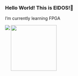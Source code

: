 ### Hello World! This is EIDOS!👋
I’m currently learning FPGA
<!--
**EIDOSDATA/EIDOSDATA** is a ✨ _special_ ✨ repository because its `README.md` (this file) appears on your GitHub profile.

Here are some ideas to get you started:

- 🔭 I’m currently working on ...
- 🌱 I’m currently learning ...
- 👯 I’m looking to collaborate on ...
- 🤔 I’m looking for help with ...
- 💬 Ask me about ...
- 📫 How to reach me: ...
- 😄 Pronouns: ...
- ⚡ Fun fact: ...

-->

<a href="https://github.com/anuraghazra/github-readme-stats">
  <img align="left" src="https://github-readme-stats.vercel.app/api?username=EIDOSDATA&show_icons=true&theme=github_dark" />
  <img align="" height='150px' src="https://github-readme-stats.vercel.app/api/top-langs/?username=EIDOSDATA&hide_title=false&layout=compact&theme=github_dark&count_private=true" />
</a>
